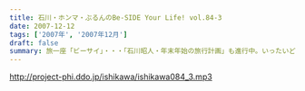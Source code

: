 ```yaml
---
title: 石川・ホンマ・ぶるんのBe-SIDE Your Life! vol.84-3
date: 2007-12-12
tags: ['2007年', '2007年12月']
draft: false
summary: 旅一座「ビーサイ」・・・「石川昭人・年末年始の旅行計画」も進行中。いったいどこに旅し、出没するのやら。あなたの、クリスマス、お正月の過ごし方計画も教えてやってくださいな。よろしくです。NAMAE
---
```


http://project-phi.ddo.jp/ishikawa/ishikawa084_3.mp3
